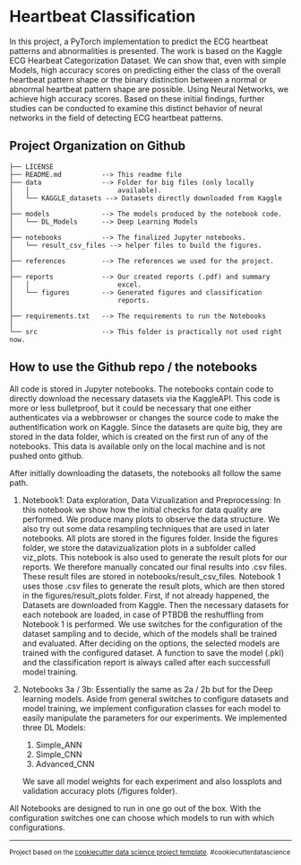 Heartbeat Classification
==============================
In this project, a PyTorch implementation to predict the ECG heartbeat patterns and abnormalities is presented. The work is based on the Kaggle ECG Hearbeat Categorization Dataset. We can show that, even with simple Models, high accuracy scores on predicting either the class of the overall heartbeat pattern shape or the binary distinction between a normal or abnormal heartbeat pattern shape are possible. Using Neural Networks, we achieve high accuracy scores. Based on these initial findings, further studies can be conducted to examine this distinct behavior of neural networks in the field of detecting ECG heartbeat patterns.


Project Organization on Github
------------

    ├── LICENSE
    ├── README.md          --> This readme file
    ├── data               --> Folder for big files (only locally   
    │   │                      available).
    │   └── KAGGLE_datasets --> Datasets directly downloaded from Kaggle
    │
    ├── models             --> The models produced by the notebook code.
    │   └── DL_Models      --> Deep Learning Models
    │
    ├── notebooks          --> The finalized Jupyter notebooks.
    │   └── result_csv_files --> helper files to build the figures.
    │
    ├── references         --> The references we used for the project.
    │
    ├── reports            --> Our created reports (.pdf) and summary 
    │   │                      excel.
    │   └── figures        --> Generated figures and classification  
    │                          reports.
    │
    ├── requirements.txt   --> The requirements to run the Notebooks
    │
    └── src                --> This folder is practically not used right now.  


## How to use the Github repo / the notebooks
All code is stored in Jupyter notebooks. The notebooks contain code to directly download the necessary datasets via the KaggleAPI. This code is more or less bulletproof, but it could be necessary that one either authenticates via a webbrowser or changes the source code to make the authentification work on Kaggle. Since the datasets are quite big, they are stored in the data folder, which is created on the first run of any of the notebooks. This data is available only on the local machine and is not pushed onto github.

After initlally downloading the datasets, the notebooks all follow the same path.

1. Notebook1: Data exploration, Data Vizualization and Preprocessing:
In this notebook we show how the initial checks for data quality are performed. We produce many plots to observe the data structure. We also try out some data resampling techniques that are used in later notebooks. All plots are stored in the figures folder. Inside the figures folder, we store the datavizualization plots in a subfolder called viz_plots. This notebook is also used to generate the result plots for our reports. We therefore manually concated our final results into .csv files. These result files are stored in notebooks/result_csv_files. Notebook 1 uses those .csv files to generate the result plots, which are then stored in the figures/result_plots folder.
First, if not already happened, the Datasets are downloaded from Kaggle. Then the necessary datasets for each notebook are loaded, in case of PTBDB the reshuffling from Notebook 1 is performed.
We use switches for the configuration of the dataset sampling and to decide, which of the models shall be trained and evaluated. After deciding on the options, the selected models are trained with the configured dataset. A function to save the model (.pkl) and the classification report is always called after each successfull model training.

3. Notebooks 3a / 3b: Essentially the same as 2a / 2b but for the Deep learning models. Aside from general switches to configure datasets and model training, we implement configuration classes for each model to easily manipulate the parameters for our experiments. We implemented three DL Models:
    1. Simple_ANN
    2. Simple_CNN
    3. Advanced_CNN

    We save all model weights for each experiment and also lossplots and validation accuracy plots (/figures folder).

All Notebooks are designed to run in one go out of the box. With the configuration switches one can choose which models to run with which configurations.

-------

<p><small>Project based on the <a target="_blank" href="https://drivendata.github.io/cookiecutter-data-science/">cookiecutter data science project template</a>. #cookiecutterdatascience</small></p>
